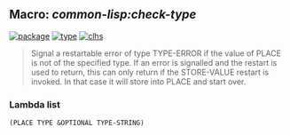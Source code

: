 ## Macro: ***common-lisp:check-type***
[![package](https://img.shields.io/badge/Package-COMMON--LISP-5f9ea0.svg?style=social&colorA=999999)](../) [![type](https://img.shields.io/badge/Type-Macro-5f9ea0.svg?style=social&colorA=999999)](../#macro) [![clhs](https://img.shields.io/badge/CLHS-CHECK--TYPE-5f9ea0.svg?style=social&colorA=999999)](http://www.lispworks.com/documentation/HyperSpec/Body/m_check_.htm) 

> Signal a restartable error of type TYPE-ERROR if the value of PLACE
> is not of the specified type. If an error is signalled and the restart
> is used to return, this can only return if the STORE-VALUE restart is
> invoked. In that case it will store into PLACE and start over.

### Lambda list
```
(PLACE TYPE &OPTIONAL TYPE-STRING)
```
